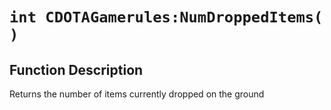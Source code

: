 # `int CDOTAGamerules:NumDroppedItems( )`
## Function Description
Returns the number of items currently dropped on the ground
